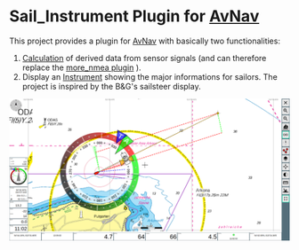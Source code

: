 # Sail_Instrument Plugin for [AvNav](https://www.wellenvogel.net/software/avnav/docs/beschreibung.html?lang=en)

This project provides a plugin for [AvNav](https://www.wellenvogel.net/software/avnav/docs/beschreibung.html?lang=en) with basically two functionalities:

1. [Calculation](2.-Calculated-Data.md) of derived data from sensor signals (and can therefore replace the [more_nmea plugin](https://github.com/kdschmidt1/avnav-more-nmea-plugin) ).
2. Display an [Instrument](4.-Configuration.md#sail_instrument_overlay) showing the major informations for sailors.
   The project is inspired by the B&G's sailsteer display.

![sail_instrument in AvNav](Images/nav-both.png)